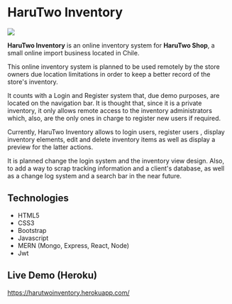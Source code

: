 # HaruTwo Inventory

<img src="https://i.imgur.com/bvnzAcY.png">



**HaruTwo Inventory** is an online inventory system for  **HaruTwo Shop**, a small online import business located in Chile.

This online inventory system is planned to be used remotely by the  store owners due location limitations in order to keep a better record of the store's inventory.



It counts with a Login and Register system that, due demo purposes, are located on the navigation bar. It is thought that, since it is a private inventory, it only allows remote access to the  inventory administrators which, also, are the only ones in charge to register new users if required. 

Currently, HaruTwo Inventory allows to login users, register users , display inventory elements, edit and delete inventory items as well as display a preview for the latter actions.

It is  planned change the login system and the inventory view design. Also, to add a way to scrap tracking information and a client's database, as well as a change log system and a search bar in the near future.

## Technologies

* HTML5
* CSS3
* Bootstrap
* Javascript
* MERN (Mongo, Express, React, Node)
* Jwt

## Live Demo (Heroku)

https://harutwoinventory.herokuapp.com/
